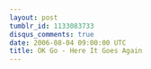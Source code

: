 ```yaml
---
layout: post
tumblr_id: 1133083733
disqus_comments: true
date: 2006-08-04 09:00:00 UTC
title: OK Go - Here It Goes Again
---
```


<object width="500" height="400"><param name="movie" value="http://www.youtube.com/v/pv5zWaTEVkI"></param><embed src="http://www.youtube.com/v/pv5zWaTEVkI" type="application/x-shockwave-flash" width="500" height="400"></embed></object>
